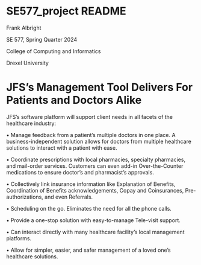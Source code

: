 # SE577_project README
Frank Albright

SE 577, Spring Quarter 2024

College of Computing and Informatics

Drexel University


JFS’s Management Tool Delivers For Patients and Doctors Alike
=============================================================

JFS’s software platform will support client needs in all facets of the healthcare industry:

•	Manage feedback from a patient’s multiple doctors in one place. A business-independent solution allows for doctors from multiple healthcare solutions to interact with a patient with ease.

•	Coordinate prescriptions with local pharmacies, specialty pharmacies, and mail-order services. Customers can even add-in Over-the-Counter medications to ensure doctor’s and pharmacist’s approvals.

•	Collectively link insurance information like Explanation of Benefits, Coordination of Benefits acknowledgements, Copay and Coinsurances, Pre-authorizations, and even Referrals.

•	Scheduling on the go. Eliminates the need for all the phone calls.

•	Provide a one-stop solution with easy-to-manage Tele-visit support.

•	Can interact directly with many healthcare facility’s local management platforms.

•	Allow for simpler, easier, and safer management of a loved one’s healthcare solutions.


